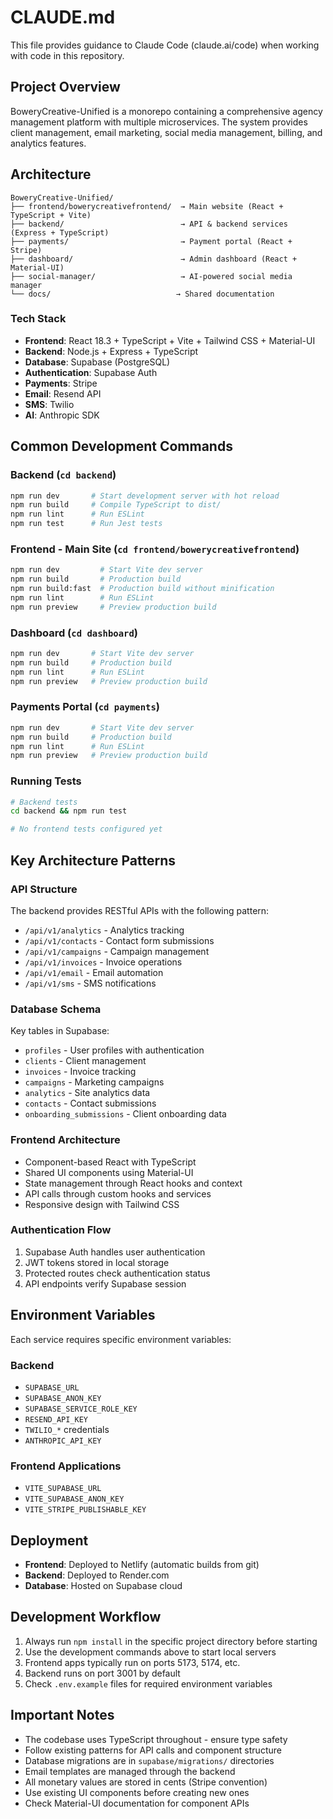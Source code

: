 # CLAUDE.md

This file provides guidance to Claude Code (claude.ai/code) when working with code in this repository.

## Project Overview

BoweryCreative-Unified is a monorepo containing a comprehensive agency management platform with multiple microservices. The system provides client management, email marketing, social media management, billing, and analytics features.

## Architecture

```
BoweryCreative-Unified/
├── frontend/bowerycreativefrontend/  → Main website (React + TypeScript + Vite)
├── backend/                          → API & backend services (Express + TypeScript)
├── payments/                         → Payment portal (React + Stripe)
├── dashboard/                        → Admin dashboard (React + Material-UI)
├── social-manager/                   → AI-powered social media manager
└── docs/                            → Shared documentation
```

### Tech Stack
- **Frontend**: React 18.3 + TypeScript + Vite + Tailwind CSS + Material-UI
- **Backend**: Node.js + Express + TypeScript
- **Database**: Supabase (PostgreSQL)
- **Authentication**: Supabase Auth
- **Payments**: Stripe
- **Email**: Resend API
- **SMS**: Twilio
- **AI**: Anthropic SDK

## Common Development Commands

### Backend (`cd backend`)
```bash
npm run dev       # Start development server with hot reload
npm run build     # Compile TypeScript to dist/
npm run lint      # Run ESLint
npm run test      # Run Jest tests
```

### Frontend - Main Site (`cd frontend/bowerycreativefrontend`)
```bash
npm run dev         # Start Vite dev server
npm run build       # Production build
npm run build:fast  # Production build without minification
npm run lint        # Run ESLint
npm run preview     # Preview production build
```

### Dashboard (`cd dashboard`)
```bash
npm run dev       # Start Vite dev server
npm run build     # Production build
npm run lint      # Run ESLint
npm run preview   # Preview production build
```

### Payments Portal (`cd payments`)
```bash
npm run dev       # Start Vite dev server
npm run build     # Production build
npm run lint      # Run ESLint
npm run preview   # Preview production build
```

### Running Tests
```bash
# Backend tests
cd backend && npm run test

# No frontend tests configured yet
```

## Key Architecture Patterns

### API Structure
The backend provides RESTful APIs with the following pattern:
- `/api/v1/analytics` - Analytics tracking
- `/api/v1/contacts` - Contact form submissions
- `/api/v1/campaigns` - Campaign management
- `/api/v1/invoices` - Invoice operations
- `/api/v1/email` - Email automation
- `/api/v1/sms` - SMS notifications

### Database Schema
Key tables in Supabase:
- `profiles` - User profiles with authentication
- `clients` - Client management
- `invoices` - Invoice tracking
- `campaigns` - Marketing campaigns
- `analytics` - Site analytics data
- `contacts` - Contact submissions
- `onboarding_submissions` - Client onboarding data

### Frontend Architecture
- Component-based React with TypeScript
- Shared UI components using Material-UI
- State management through React hooks and context
- API calls through custom hooks and services
- Responsive design with Tailwind CSS

### Authentication Flow
1. Supabase Auth handles user authentication
2. JWT tokens stored in local storage
3. Protected routes check authentication status
4. API endpoints verify Supabase session

## Environment Variables

Each service requires specific environment variables:

### Backend
- `SUPABASE_URL`
- `SUPABASE_ANON_KEY`
- `SUPABASE_SERVICE_ROLE_KEY`
- `RESEND_API_KEY`
- `TWILIO_*` credentials
- `ANTHROPIC_API_KEY`

### Frontend Applications
- `VITE_SUPABASE_URL`
- `VITE_SUPABASE_ANON_KEY`
- `VITE_STRIPE_PUBLISHABLE_KEY`

## Deployment

- **Frontend**: Deployed to Netlify (automatic builds from git)
- **Backend**: Deployed to Render.com
- **Database**: Hosted on Supabase cloud

## Development Workflow

1. Always run `npm install` in the specific project directory before starting
2. Use the development commands above to start local servers
3. Frontend apps typically run on ports 5173, 5174, etc.
4. Backend runs on port 3001 by default
5. Check `.env.example` files for required environment variables

## Important Notes

- The codebase uses TypeScript throughout - ensure type safety
- Follow existing patterns for API calls and component structure
- Database migrations are in `supabase/migrations/` directories
- Email templates are managed through the backend
- All monetary values are stored in cents (Stripe convention)
- Use existing UI components before creating new ones
- Check Material-UI documentation for component APIs